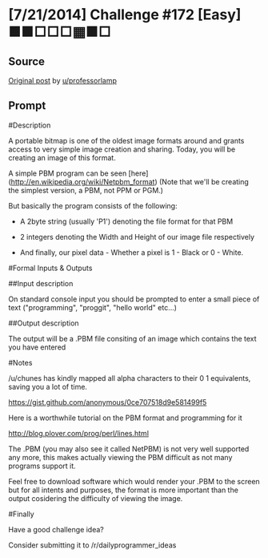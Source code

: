# [7/21/2014] Challenge #172 [Easy] ■■□□□▦■□

## Source

[Original post](https://old.reddit.com/r/dailyprogrammer/comments/2ba3g3/7212014_challenge_172_easy/) by [u/professorlamp](https://old.reddit.com/user/professorlamp)

## Prompt

#Description


A portable bitmap is one of the oldest image formats around and grants access to very simple image creation and sharing. Today, you will be creating an image of this format.



A simple PBM program can be seen [here] (http://en.wikipedia.org/wiki/Netpbm_format)
(Note that we'll be creating the simplest version, a PBM, not PPM or PGM.)


But basically the program consists of the following:



* A 2byte string (usually 'P1') denoting the file format for that PBM


* 2 integers denoting the Width and Height of our image file respectively


* And finally, our pixel data - Whether a pixel is 1 - Black or 0 - White.


#Formal Inputs & Outputs



##Input description

On standard console input you should be prompted to enter a small piece of text ("programming", "proggit", "hello world" etc...)



##Output description

The output will be a .PBM file consiting of an image which contains the text you have entered



#Notes


/u/chunes has kindly mapped all  alpha characters to their 0 1 equivalents, saving you a lot of time.


https://gist.github.com/anonymous/0ce707518d9e581499f5

Here is a worthwhile tutorial on the PBM format and programming for it


http://blog.plover.com/prog/perl/lines.html


The .PBM (you may also see it called NetPBM) is not very well supported any more, this makes actually viewing the PBM difficult as not many programs support it.

Feel free to download software which would render your .PBM to the screen but for all intents and purposes, the format is more important than the output cosidering the difficulty of viewing the image.


#Finally


Have a good challenge idea?

Consider submitting it to /r/dailyprogrammer_ideas
